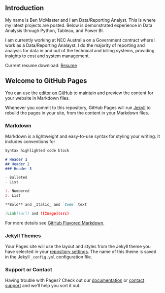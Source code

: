 ## Introduction
My name is Ben McMaster and I am Data/Reporting Analyst. This is where my latest projects are posted.
Below is demonstrated experience in Data Analysis through Python, Tableau, and Power BI.

I am currently working at NEC Australia on a Government contract where I work as a Data/Reporting Analayst. I do the majority of reporting and analysis for data in and out of the technical and billing systems, providing insights to cost and system management.

Current resume download: <a href="https://github.com/benmcmaster1/benmcmaster1.github.io/raw/main/BenMcMaster_Resume.pdf">Resume</a>

## Welcome to GitHub Pages

You can use the [editor on GitHub](https://github.com/benmcmaster1/benmcmaster1.github.io/edit/main/index.md) to maintain and preview the content for your website in Markdown files.

Whenever you commit to this repository, GitHub Pages will run [Jekyll](https://jekyllrb.com/) to rebuild the pages in your site, from the content in your Markdown files.

### Markdown

Markdown is a lightweight and easy-to-use syntax for styling your writing. It includes conventions for

```markdown
Syntax highlighted code block

# Header 1
## Header 2
### Header 3

- Bulleted
- List

1. Numbered
2. List

**Bold** and _Italic_ and `Code` text

[Link](url) and ![Image](src)
```

For more details see [GitHub Flavored Markdown](https://guides.github.com/features/mastering-markdown/).

### Jekyll Themes

Your Pages site will use the layout and styles from the Jekyll theme you have selected in your [repository settings](https://github.com/benmcmaster1/benmcmaster1.github.io/settings). The name of this theme is saved in the Jekyll `_config.yml` configuration file.

### Support or Contact

Having trouble with Pages? Check out our [documentation](https://docs.github.com/categories/github-pages-basics/) or [contact support](https://support.github.com/contact) and we’ll help you sort it out.
